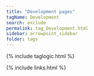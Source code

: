 ```yaml
---
title: "Development pages"
tagName: Development
search: exclude
permalink: tag_Development.html
sidebar: arrowpoint_sidebar
folder: tags
---
```

{% include taglogic.html %}

{% include links.html %}

